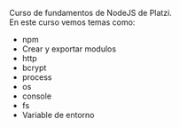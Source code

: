 Curso de fundamentos de NodeJS de Platzi. <br>
En este curso vemos temas como:
<ul>
  <li>npm</li>
  <li>Crear y exportar modulos</li>
  <li>http</li>
  <li>bcrypt</li>
  <li>process</li>
  <li>os</li>
  <li>console</li>
  <li>fs</li>
  <li>Variable de entorno</li>
</ul>
